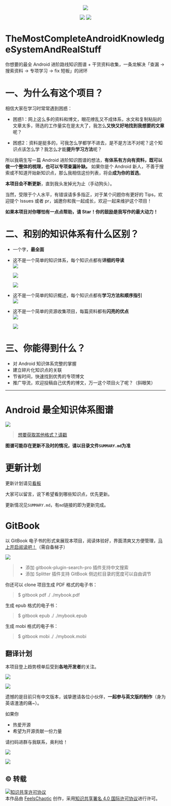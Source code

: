 <p align='center'>
<img src='https://upload-images.jianshu.io/upload_images/3167794-365ce73e4a5e66f4.jpg?imageMogr2/auto-orient/strip%7CimageView2/2/w/1240'>
</p>

<p align='center'>
<a href="https://www.jianshu.com/u/79087863dce7"><img src="https://img.shields.io/badge/%E7%AE%80%E4%B9%A6-@FeelsChaotic-CD6839.svg?style=flat&colorA=ed6f59"></a>
<a href="https://juejin.im/user/58130890bf22ec0068821df3"><img src="https://img.shields.io/badge/%E6%8E%98%E9%87%91-@FeelsChaotic-00cccc.svg?style=flat&colorA=1970fe"></a>
</p>

# TheMostCompleteAndroidKnowledgeSystemAndRealStuff

你想要的最全 Android 进阶路线知识图谱 + 干货资料收集，一条龙解决「查漏 -> 搜索资料 -> 专项学习 -> fix 短板」的闭环

# 一、为什么有这个项目？

相信大家在学习时常常遇到困惑：

- 困惑1：网上这么多的资料和博文，眼花缭乱又不成体系，水文和复制粘贴的文章太多，筛选的工作量实在是太大了，我怎么**又快又好地找到我想要的文章**呢？

- 困惑2：资料是挺多的，可我怎么学都学不进去，是不是方法不对呢？这个知识点该怎么学？我怎么才能**提升学习方法**呢？

所以我萌生写一篇 Android 进阶知识图谱的想法，**有体系有方向有资料，既可以做一个整体的梳理，也可以专项查漏补缺。** 如果你是个 Android 新人，不善于搜索或不知道开始新知识点，那么我相信这份列表，将会**成为你的首选**。

**本项目会不断更新**，直到我头发掉光为止（手动狗头）。

当然，受限于个人水平，有错误请多多指正，对于某个问题你有更好的 Tips，欢迎提个 Issues 或者 pr，诚邀你和我一起成长，欢迎一起来维护这个项目！

**如果本项目对你哪怕有一点点帮助，请 Star！你的鼓励是我写作的最大动力！**

# 二、和别的知识体系有什么区别？

- 一个字，**最全面**
- 这不是一个简单的知识体系，每个知识点都有**详细的导读**  
![](https://upload-images.jianshu.io/upload_images/3167794-9f7e92f49fb1ef3c.PNG?imageMogr2/auto-orient/strip%7CimageView2/2/w/1240)

  ![](https://upload-images.jianshu.io/upload_images/3167794-87622e80422d0498.PNG?imageMogr2/auto-orient/strip%7CimageView2/2/w/1240)

  ![](https://upload-images.jianshu.io/upload_images/3167794-169b62f1a0f01acd.PNG?imageMogr2/auto-orient/strip%7CimageView2/2/w/1240)

- 这不是一个简单的知识概述，每个知识点都有**学习方法和顺序指引**  
![](https://upload-images.jianshu.io/upload_images/3167794-2bfad9123c3d6c7a.PNG?imageMogr2/auto-orient/strip%7CimageView2/2/w/1240)

- 这不是一个简单的资源收集项目，每篇资料都有**闪亮的优点**  
![](https://upload-images.jianshu.io/upload_images/3167794-87076e7ee37a1dd7.png?imageMogr2/auto-orient/strip%7CimageView2/2/w/1240)

  ![](https://upload-images.jianshu.io/upload_images/3167794-a76cfb45d0a4fd1f.PNG?imageMogr2/auto-orient/strip%7CimageView2/2/w/1240)







# 三、你能得到什么？

- 对 Android 知识体系完整的掌握
- 建立碎片化知识点的关联
- 节省时间，快速找到优秀的专项博文
- 推广导流，欢迎投稿自己优秀的博文，万一这个项目火了呢？（斜眼笑）

---

# Android 最全知识体系图谱

![](https://upload-images.jianshu.io/upload_images/3167794-3c82d87adcf1e662.png?imageMogr2/auto-orient/strip%7CimageView2/2/w/1240)

> [想要获取其他格式？请戳](https://github.com/feelschaotic/AndroidKnowledgeSystem/tree/master/Android知识体系图谱)

**图谱可能存在更新不及时的情况，请以目录文件`SUMMARY.md`为准**

# 更新计划

更新计划请见[看板](https://github.com/feelschaotic/AndroidKnowledgeSystem/projects/1)

大家可以留言，说下希望看到哪些知识点，优先更新。

更新情况见`SUMMARY.md`，有`md`链接的即为更新完成。

# GitBook

以 GitBook 电子书的形式来展现本项目，阅读体验好，界面清爽又方便管理，[马上开启阅读吧！](https://feelschaotic.gitbook.io/android-knowledge-system/)（需自备梯子）

![](https://upload-images.jianshu.io/upload_images/3167794-ec064709714dbc6f.png?imageMogr2/auto-orient/strip%7CimageView2/2/w/1240)

> - 添加 gitbook-plugin-search-pro 插件支持中文搜索
> - 添加 Splitter 插件支持 GitBook 侧边栏目录的宽度可以自由调节

你还可以 clone 项目生成 PDF 格式的电子书：
> $ gitbook pdf ./ ./mybook.pdf

生成 epub 格式的电子书：
> $ gitbook epub ./ ./mybook.epub

生成 mobi 格式的电子书：
> $ gitbook mobi ./ ./mybook.mobi

## 翻译计划

本项目登上趋势榜单后受到**各地开发者**的关注。

![](https://upload-images.jianshu.io/upload_images/3167794-9b9eefe7d58191bb.png?imageMogr2/auto-orient/strip%7CimageView2/2/w/1240)

![](https://i.loli.net/2020/01/04/xUMVP9TKCRZiWjb.png)

遗憾的是目前只有中文版本，诚挚邀请各位小伙伴，**一起参与英文版的制作**（身为英语渣渣的痛~）。

如果你
- 热爱开源
- 希望为开源贡献一份力量

请扫码进群与我联系，奥利给！

![](https://i.loli.net/2020/01/04/XTL5nBNpcfyQskt.jpg)

![](https://i.loli.net/2020/01/04/xHaCWLkDirouMtn.jpg)

## ©️ 转载

<a rel="license" href="http://creativecommons.org/licenses/by/4.0/"><img alt="知识共享许可协议" style="border-width:0" src="https://i.creativecommons.org/l/by/4.0/88x31.png" /></a><br />本<span xmlns:dct="http://purl.org/dc/terms/" href="http://purl.org/dc/dcmitype/Text" rel="dct:type">作品</span>由 <a xmlns:cc="http://creativecommons.org/ns#" href="https://github.com/feelschaotic/AndroidKnowledgeSystem" property="cc:attributionName" rel="cc:attributionURL">FeelsChaotic</a> 创作，采用<a rel="license" href="http://creativecommons.org/licenses/by/4.0/">知识共享署名 4.0 国际许可协议</a>进行许可。
